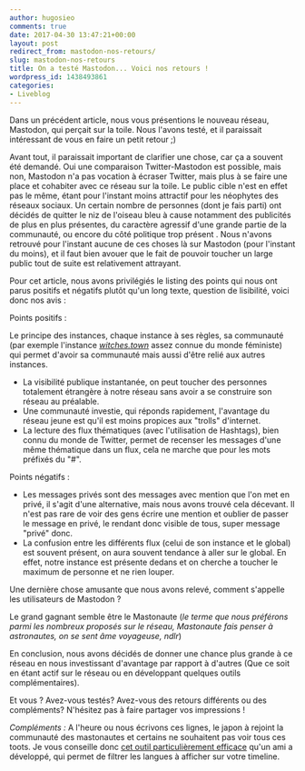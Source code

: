 ```yaml
---
author: hugosieo
comments: true
date: 2017-04-30 13:47:21+00:00
layout: post
redirect_from: mastodon-nos-retours/
slug: mastodon-nos-retours
title: On a testé Mastodon... Voici nos retours !
wordpress_id: 1438493861
categories:
- Liveblog
---
```


Dans un précédent article, nous vous présentions le nouveau réseau, Mastodon, qui perçait sur la toile. Nous l'avons testé, et il paraissait intéressant de vous en faire un petit retour ;)<!-- more -->

Avant tout, il paraissait important de clarifier une chose, car ça a souvent été demandé. Oui une comparaison Twitter-Mastodon est possible, mais non, Mastodon n'a pas vocation à écraser Twitter, mais plus à se faire une place et cohabiter avec ce réseau sur la toile. Le public cible n'est en effet pas le même, étant pour l'instant moins attractif pour les néophytes des réseaux sociaux. Un certain nombre de personnes (dont je fais parti) ont décidés de quitter le niz de l'oiseau bleu à cause notamment des publicités de plus en plus présentes, du caractère agressif d'une grande partie de la communauté, ou encore du côté politique trop présent . Nous n'avons retrouvé pour l'instant aucune de ces choses là sur Mastodon (pour l'instant du moins), et il faut bien avouer que le fait de pouvoir toucher un large public tout de suite est relativement attrayant.

Pour cet article, nous avons privilégiés le listing des points qui nous ont parus positifs et négatifs plutôt qu'un long texte, question de lisibilité, voici donc nos avis :

Points positifs :



 Le principe des instances, chaque instance à ses règles, sa communauté (par exemple l'instance _[witches.town](http://witches.town)_ assez connue du monde féministe) qui permet d'avoir sa communauté mais aussi d'être relié aux autres instances.

* La visibilité publique instantanée, on peut toucher des personnes totalement étrangère à notre réseau sans avoir a se construire son réseau au préalable.
* Une communauté investie, qui réponds rapidement, l'avantage du réseau jeune est qu'il est moins propices aux "trolls" d'internet.
* La lecture des flux thématiques (avec l'utilisation de Hashtags), bien connu du monde de Twitter, permet de recenser les messages d'une même thématique dans un flux, cela ne marche que pour les mots préfixés du "#".



Points négatifs :


* Les messages privés sont des messages avec mention que l'on met en privé, il s'agit d'une alternative, mais nous avons trouvé cela décevant. Il n'est pas rare de voir des gens écrire une mention et oublier de passer le message en privé, le rendant donc visible de tous, super message "privé" donc.
* La confusion entre les différents flux (celui de son instance et le global) est souvent présent, on aura souvent tendance à aller sur le global. En effet, notre instance est présente dedans et on cherche a toucher le maximum de personne et ne rien louper.



Une dernière chose amusante que nous avons relevé, comment s'appelle les utilisateurs de Mastodon ?

Le grand gagnant semble être le Mastonaute (_le terme que nous préférons parmi les nombreux proposés sur le réseau, Mastonaute fais penser à astronautes, on se sent âme voyageuse, ndlr_)

En conclusion, nous avons décidés de donner une chance plus grande à ce réseau en nous investissant d'avantage par rapport à d'autres (Que ce soit en étant actif sur le réseau ou en développant quelques outils complémentaires).

Et vous ? Avez-vous testés? Avez-vous des retours différents ou des compléments? N'hésitez pas à faire partager vos impressions !

_Compléments :_
A l'heure ou nous écrivons ces lignes, le japon à rejoint la communauté des mastonautes et certains ne souhaitent pas voir tous ces toots. Je vous conseille donc [cet outil particulièrement efficace](https://github.com/arthurlacoste/mastodon-lang-remover/) qu'un ami a développé, qui permet de filtrer les langues à afficher sur votre timeline.
